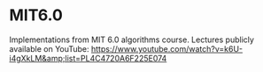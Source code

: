 # MIT6.0
Implementations from MIT 6.0 algorithms course. Lectures publicly available on YouTube: https://www.youtube.com/watch?v=k6U-i4gXkLM&amp;list=PL4C4720A6F225E074

